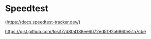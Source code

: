 # Speedtest

(https://docs.speedtest-tracker.dev/)

https://gist.github.com/IosifZ/d804138ee6072ed5192a6860e51a7cbe